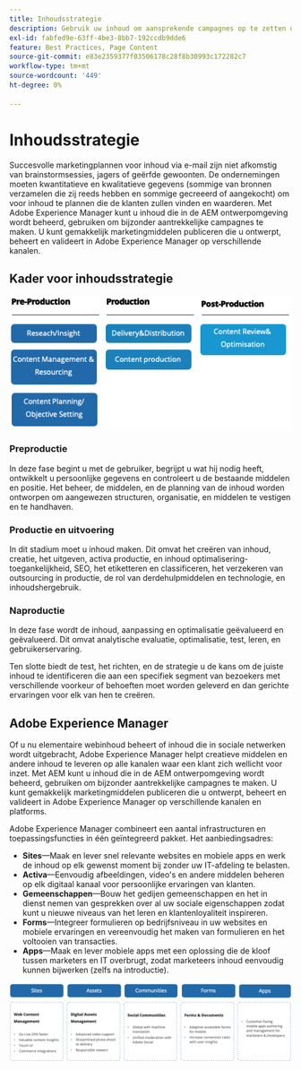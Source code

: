 ```yaml
---
title: Inhoudsstrategie
description: Gebruik uw inhoud om aansprekende campagnes op te zetten die uw klanten aangaan.
exl-id: fabfed9e-63ff-4be3-8bb7-192ccdb9dde6
feature: Best Practices, Page Content
source-git-commit: e83e2359377f03506178c28f8b30993c172282c7
workflow-type: tm+mt
source-wordcount: '449'
ht-degree: 0%

---
```


# Inhoudsstrategie

Succesvolle marketingplannen voor inhoud via e-mail zijn niet afkomstig van brainstormsessies, jagers of geërfde gewoonten. De ondernemingen moeten kwantitatieve en kwalitatieve gegevens (sommige van bronnen verzamelen die zij reeds hebben en sommige gecreeerd of aangekocht) om voor inhoud te plannen die de klanten zullen vinden en waarderen. Met Adobe Experience Manager kunt u inhoud die in de AEM ontwerpomgeving wordt beheerd, gebruiken om bijzonder aantrekkelijke campagnes te maken. U kunt gemakkelijk marketingmiddelen publiceren die u ontwerpt, beheert en valideert in Adobe Experience Manager op verschillende kanalen.

## Kader voor inhoudsstrategie

![Stroomdiagram voor inhoudsstrategie](../../assets/playbooks/content-strategy-framework.png)

### Preproductie

In deze fase begint u met de gebruiker, begrijpt u wat hij nodig heeft, ontwikkelt u persoonlijke gegevens en controleert u de bestaande middelen en positie. Het beheer, de middelen, en de planning van de inhoud worden ontworpen om aangewezen structuren, organisatie, en middelen te vestigen en te handhaven.

### Productie en uitvoering

In dit stadium moet u inhoud maken. Dit omvat het creëren van inhoud, creatie, het uitgeven, activa productie, en inhoud optimalisering-toegankelijkheid, SEO, het etiketteren en classificeren, het verzekeren van outsourcing in productie, de rol van derdehulpmiddelen en technologie, en inhoudshergebruik.

### Naproductie

In deze fase wordt de inhoud, aanpassing en optimalisatie geëvalueerd en geëvalueerd. Dit omvat analytische evaluatie, optimalisatie, test, leren, en gebruikerservaring.

Ten slotte biedt de test, het richten, en de strategie u de kans om de juiste inhoud te identificeren die aan een specifiek segment van bezoekers met verschillende voorkeur of behoeften moet worden geleverd en dan gerichte ervaringen voor elk van hen te creëren.

## Adobe Experience Manager

Of u nu elementaire webinhoud beheert of inhoud die in sociale netwerken wordt uitgebracht, Adobe Experience Manager helpt creatieve middelen en andere inhoud te leveren op alle kanalen waar een klant zich wellicht voor inzet. Met AEM kunt u inhoud die in de AEM ontwerpomgeving wordt beheerd, gebruiken om bijzonder aantrekkelijke campagnes te maken. U kunt gemakkelijk marketingmiddelen publiceren die u ontwerpt, beheert en valideert in Adobe Experience Manager op verschillende kanalen en platforms.

Adobe Experience Manager combineert een aantal infrastructuren en toepassingsfuncties in één geïntegreerd pakket. Het aanbiedingsadres:

- **Sites**—Maak en lever snel relevante websites en mobiele apps en werk de inhoud op elk gewenst moment bij zonder uw IT-afdeling te belasten.
- **Activa**—Eenvoudig afbeeldingen, video&#39;s en andere middelen beheren op elk digitaal kanaal voor persoonlijke ervaringen van klanten.
- **Gemeenschappen**—Bouw het gedijen gemeenschappen en het in dienst nemen van gesprekken over al uw sociale eigenschappen zodat kunt u nieuwe niveaus van het leren en klantenloyaliteit inspireren.
- **Forms**—Integreer formulieren op bedrijfsniveau in uw websites en mobiele ervaringen en vereenvoudig het maken van formulieren en het voltooien van transacties.
- **Apps**—Maak en lever mobiele apps met een oplossing die de kloof tussen marketers en IT overbrugt, zodat marketeers inhoud eenvoudig kunnen bijwerken (zelfs na introductie).

![Stroomdiagram voor inhoudsstrategie](../../assets/playbooks/content-strategy-framework2.png)
